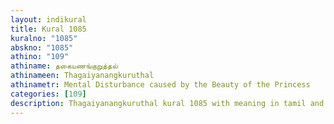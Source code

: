 ```yaml
---
layout: indikural
title: Kural 1085
kuralno: "1085"
abskno: "1085"
athino: "109"
athiname: தகையணங்குறுத்தல்
athinameen: Thagaiyanangkuruthal
athinametr: Mental Disturbance caused by the Beauty of the Princess
categories: [109]
description: Thagaiyanangkuruthal kural 1085 with meaning in tamil and english 
---
```


